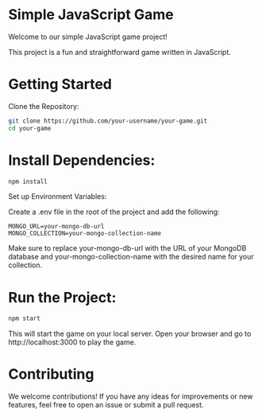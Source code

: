 # Simple JavaScript Game

Welcome to our simple JavaScript game project! 


This project is a fun and straightforward game written in JavaScript. 

# Getting Started
Clone the Repository:

```bash
git clone https://github.com/your-username/your-game.git
cd your-game
```

# Install Dependencies:

```bash
npm install
```
Set up Environment Variables:

Create a .env file in the root of the project and add the following:

```.env
MONGO_URL=your-mongo-db-url
MONGO_COLLECTION=your-mongo-collection-name
```
Make sure to replace your-mongo-db-url with the URL of your MongoDB database and your-mongo-collection-name with the desired name for your collection.
# Run the Project:

```bash
npm start
```
This will start the game on your local server. Open your browser and go to http://localhost:3000 to play the game.

# Contributing
We welcome contributions! If you have any ideas for improvements or new features, feel free to open an issue or submit a pull request.
